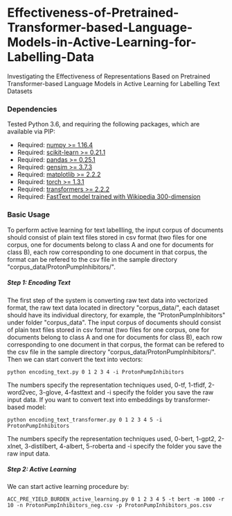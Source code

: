 # Effectiveness-of-Pretrained-Transformer-based-Language-Models-in-Active-Learning-for-Labelling-Data
Investigating the Effectiveness of Representations Based on Pretrained Transformer-based Language Models in Active Learning for Labelling Text Datasets


### Dependencies
Tested Python 3.6, and requiring the following packages, which are available via PIP:

* Required: [numpy >= 1.16.4](http://www.numpy.org/)
* Required: [scikit-learn >= 0.21.1](http://scikit-learn.org/stable/)
* Required: [pandas >= 0.25.1](https://pandas.pydata.org/)
* Required: [gensim >= 3.7.3](https://radimrehurek.com/gensim/)
* Required: [matplotlib >= 2.2.2](https://matplotlib.org/)
* Required: [torch >= 1.3.1](https://pytorch.org/)
* Required: [transformers >= 2.2.2](https://huggingface.co/transformers/)
* Required: [FastText model trained with Wikipedia 300-dimension](https://fasttext.cc/docs/en/pretrained-vectors.html)


### Basic Usage

To perform active learning for text labellling, the input corpus of documents should consist of plain text files stored in csv format (two files for one corpus, one for documents belong to class A and one for documents for class B), each row corresponding to one document in that corpus, the format can be refered to the csv file in the sample directory "corpus_data/ProtonPumpInhibitors/".

##### Step 1: Encoding Text

The first step of the system is converting raw text data into vectorized format, the raw text data located in directory "corpus_data/", each dataset should have its individual directory, for example, the "ProtonPumpInhibitors" under folder "corpus_data".  The input corpus of documents should consist of plain text files stored in csv format (two files for one corpus, one for documents belong to class A and one for documents for class B), each row corresponding to one document in that corpus, the format can be refered to the csv file in the sample directory "corpus_data/ProtonPumpInhibitors/". Then we can start convert the text into vectors:

	python encoding_text.py 0 1 2 3 4 -i ProtonPumpInhibitors

The numbers specify the representation techniques used, 0-tf, 1-tfidf, 2-word2vec, 3-glove, 4-fasttext and -i specify the folder you save the raw input data.
If you want to convert text into embeddings by transformer-based model:

	python encoding_text_transformer.py 0 1 2 3 4 5 -i ProtonPumpInhibitors
	
The numbers specify the representation techniques used, 0-bert, 1-gpt2, 2-xlnet, 3-distilbert, 4-albert, 5-roberta and -i specify the folder you save the raw input data.

##### Step 2: Active Learning

We can start active learning procedure by:

	ACC_PRE_YIELD_BURDEN_active_learning.py 0 1 2 3 4 5 -t bert -m 1000 -r 10 -n ProtonPumpInhibitors_neg.csv -p ProtonPumpInhibitors_pos.csv
